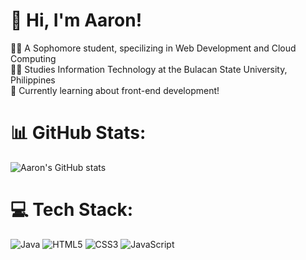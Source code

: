 <h1>👋 Hi, I'm Aaron! </h1>

👨‍💻 A Sophomore student, specilizing in Web Development and Cloud Computing<br/>
👨‍🎓 Studies Information Technology at the Bulacan State University, Philippines<br/>
💭 Currently learning about front-end development!<br/>

# 📊 GitHub Stats:
![Aaron's GitHub stats](https://github-readme-stats.vercel.app/api?username=eyronjohn&show_icons=true&theme=tokyonight)

# 💻 Tech Stack:
![Java](https://img.shields.io/badge/java-%23ED8B00.svg?style=for-the-badge&logo=openjdk&logoColor=white) ![HTML5](https://img.shields.io/badge/html5-%23E34F26.svg?style=for-the-badge&logo=html5&logoColor=white) ![CSS3](https://img.shields.io/badge/css3-%231572B6.svg?style=for-the-badge&logo=css3&logoColor=white) ![JavaScript](https://img.shields.io/badge/javascript-%23323330.svg?style=for-the-badge&logo=javascript&logoColor=%23F7DF1E)

